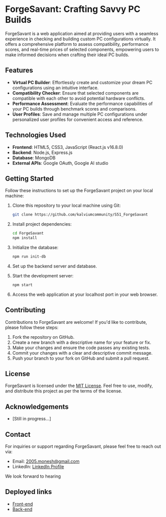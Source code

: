 # ForgeSavant: Crafting Savvy PC Builds

ForgeSavant is a web application aimed at providing users with a seamless experience in checking and building custom PC configurations virtually. It offers a comprehensive platform to assess compatibility, performance scores, and real-time prices of selected components, empowering users to make informed decisions when crafting their ideal PC builds.

## Features

- **Virtual PC Builder**: Effortlessly create and customize your dream PC configurations using an intuitive interface.
- **Compatibility Checker**: Ensure that selected components are compatible with each other to avoid potential hardware conflicts.
- **Performance Assessment**: Evaluate the performance capabilities of your PC builds through benchmark scores and comparisons.
- **User Profiles**: Save and manage multiple PC configurations under personalized user profiles for convenient access and reference.

## Technologies Used

- **Frontend**: HTML5, CSS3, JavaScript (React.js v16.8.0)
- **Backend**: Node.js, Express.js
- **Database**: MongoDB
- **External APIs**: Google OAuth, Google AI studio

## Getting Started

Follow these instructions to set up the ForgeSavant project on your local machine:

1. Clone this repository to your local machine using Git:

   ```bash
   git clone https://github.com/kalviumcommunity/S51_ForgeSavant
   ```

2. Install project dependencies:

   ```bash
   cd ForgeSavant
   npm install
   ```

3. Initialize the database:

   ```bash
   npm run init-db
   ```

4. Set up the backend server and database.

5. Start the development server:

   ```bash
   npm start
   ```

6. Access the web application at your localhost port in your web browser.

## Contributing

Contributions to ForgeSavant are welcome! If you'd like to contribute, please follow these steps:

1. Fork the repository on GitHub.
2. Create a new branch with a descriptive name for your feature or fix.
3. Make your changes and ensure the code passes any existing tests.
4. Commit your changes with a clear and descriptive commit message.
5. Push your branch to your fork on GitHub and submit a pull request.
   
## License

ForgeSavant is licensed under the [MIT License](LICENSE). Feel free to use, modify, and distribute this project as per the terms of the license.

## Acknowledgements

- [Still in progress...]

## Contact

For inquiries or support regarding ForgeSavant, please feel free to reach out via:

- Email: [2005.monesh@gmail.com](mailto:2005.monesh@gmail.com)
- LinkedIn: [LinkedIn Profile](https://www.linkedin.com/in/monesh-b-053439289/)

We look forward to hearing

## Deployed links

- [Front-end](https://66afbd0b1a567edb42e38508--stellular-pony-37d1ec.netlify.app/)
- [Back-end](https://s51-monesh-capstone-forgesavant.onrender.com)